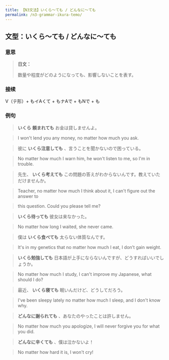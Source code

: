 ```yaml
---
title: 【N3文法】いくら〜ても / どんなに〜ても
permalink: /n3-grammar-ikura-temo/
---
```


## 文型：いくら〜ても / どんなに〜ても

### 意思

> **日文：**
> 
> 数量や程度がどのようになっても、影響しないことを表す。


### 接续

V（テ形）+ もイAくて + もナAで + もNで + も

### 例句

> **いくら** **頼まれても** お金は貸しませんよ。

> I won't lend you any money, no matter how much you ask.

> 彼に **いくら注意しても** 、言うことを聞かないので困っている。

> No matter how much I warn him, he won't listen to me, so I'm in trouble.

> 先生、 **いくら考えても** この問題の答えがわからないんです。教えていただけませんか。

> Teacher, no matter how much I think about it, I can't figure out the answer to

> this question. Could you please tell me?

> **いくら待っても** 彼女は来なかった。

> No matter how long I waited, she never came.

> 僕は **いくら食べても** 太らない体質なんです。

> It's in my genetics that no matter how much I eat, I don’t gain weight.

> **いくら勉強しても** 日本語が上手にならないんですが、どうすればいいでしょうか。

> No matter how much I study, I can't improve my Japanese, what should I do?

> 最近、 **いくら寝ても** 眠いんだけど、どうしてだろう。

> I've been sleepy lately no matter how much I sleep, and I don't know why.

> **どんなに謝られても** 、あなたのやったことは許しません。

> No matter how much you apologize, I will never forgive you for what you did.

> **どんなに辛くても** 、僕は泣かないよ！

> No matter how hard it is, I won't cry!


